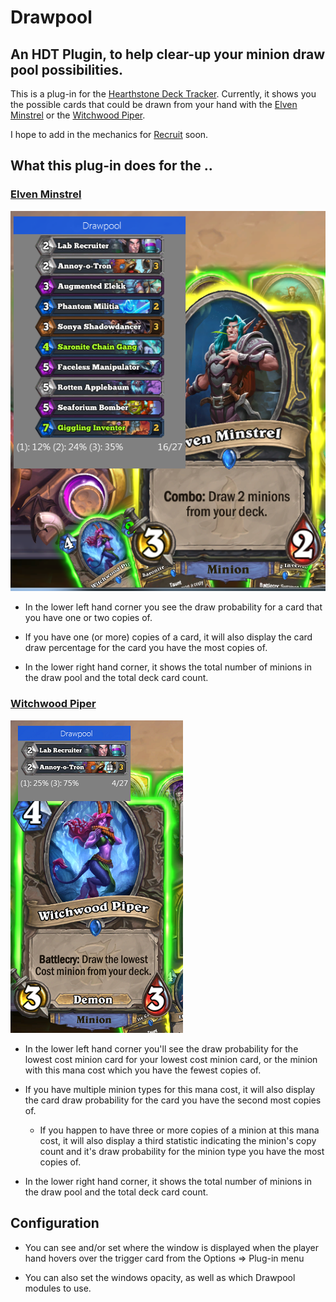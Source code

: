 # Drawpool

## An HDT Plugin, to help clear-up your minion draw pool possibilities.

This is a plug-in for the [Hearthstone Deck Tracker](https://github.com/HearthSim/Hearthstone-Deck-Tracker).
Currently, it shows you the possible cards that could be drawn from your hand with the [Elven Minstrel](https://hearthstone.gamepedia.com/Elven_Minstrel) or the [Witchwood Piper](https://hearthstone.gamepedia.com/Witchwood_Piper).

I hope to add in the mechanics for [Recruit](https://hearthstone.gamepedia.com/Recruit) soon.

## What this plug-in does for the ..

### [Elven Minstrel](https://hearthstone.gamepedia.com/Elven_Minstrel)

![Display Example](https://raw.githubusercontent.com/VeXHarbinger/DrawPool/master/images/MinstrelDisplaySample.png)

* In the lower left hand corner you see the draw probability for a card that you have one or two copies of.

* If you have one (or more) copies of a card, it will also display the card draw percentage for the card you have the most copies of.

* In the lower right hand corner, it shows the total number of minions in the draw pool and the total deck card count.

### [Witchwood Piper](https://hearthstone.gamepedia.com/Witchwood_Piper)

![Display Example](https://raw.githubusercontent.com/VeXHarbinger/DrawPool/master/images/PiperDisplaySample.png)

* In the lower left hand corner you'll see the draw probability for the lowest cost minion card for your lowest cost minion card, or the minion with this mana cost which you have the fewest copies of.

* If you have multiple minion types for this mana cost, it will also display the card draw probability for the card you have the second most copies of.

  * If you happen to have three or more copies of a minion at this mana cost, it will also display a third statistic indicating the minion's copy count and it's draw probability for the minion type you have the most copies of.

* In the lower right hand corner, it shows the total number of minions in the draw pool and the total deck card count.


## Configuration

* You can see and/or set where the window is displayed when the player hand hovers over the trigger card from the Options => Plug-in menu

* You can also set the windows opacity, as well as which Drawpool modules to use.
